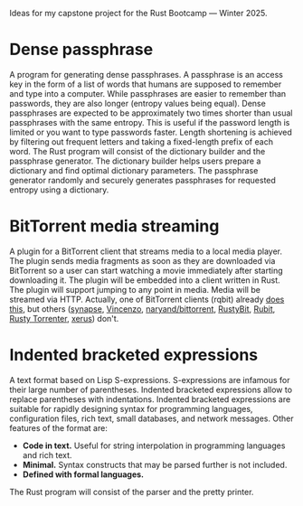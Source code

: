 Ideas for my capstone project for the Rust Bootcamp — Winter 2025.

# Dense passphrase

A program for generating dense passphrases.
A passphrase is an access key in the form of a list of words that humans are supposed to remember and type into a computer.
While passphrases are easier to remember than passwords, they are also longer (entropy values being equal).
Dense passphrases are expected to be approximately two times shorter than usual passphrases with the same entropy.
This is useful if the password length is limited or you want to type passwords faster.
Length shortening is achieved by filtering out frequent letters and taking a fixed-length prefix of each word.
The Rust program will consist of the dictionary builder and the passphrase generator.
The dictionary builder helps users prepare a dictionary and find optimal dictionary parameters.
The passphrase generator randomly and securely generates passphrases for requested entropy using a dictionary.

# BitTorrent media streaming

A plugin for a BitTorrent client that streams media to a local media player.
The plugin sends media fragments as soon as they are downloaded via BitTorrent
so a user can start watching a movie immediately after starting downloading it.
The plugin will be embedded into a client written in Rust.
The plugin will support jumping to any point in media.
Media will be streamed via HTTP.
Actually, one of BitTorrent clients (rqbit) already [does this](https://github.com/ikatson/rqbit#streaming-support),
but others
([synapse](https://github.com/Luminarys/synapse),
[Vincenzo](https://github.com/gabrieldemian/vincenzo),
[naryand/bittorrent](https://github.com/naryand/bittorrent),
[RustyBit](https://github.com/h33333333/rustybit),
[Rubit](https://github.com/spectre-xenon/rubit),
[Rusty Torrenter](https://github.com/ArloFilley/rusty_torrent#rusty-torrenter),
[xerus](https://gitlab.com/zenoxygen/xerus))
don't.

# Indented bracketed expressions

A text format based on Lisp S-expressions.
S-expressions are infamous for their large number of parentheses.
Indented bracketed expressions allow to replace parentheses with indentations.
Indented bracketed expressions are suitable for rapidly designing syntax for programming languages, configuration files, rich text, small databases, and network messages.
Other features of the format are:

- **Code in text.** Useful for string interpolation in programming languages and rich text.
- **Minimal.** Syntax constructs that may be parsed further is not included.
- **Defined with formal languages.**

The Rust program will consist of the parser and the pretty printer.
